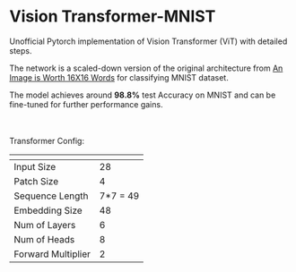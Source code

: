 # Vision Transformer-MNIST
Unofficial Pytorch implementation of Vision Transformer (ViT) with detailed steps.

The network is a scaled-down version of the original architecture from [An Image is Worth 16X16 Words](https://arxiv.org/pdf/2010.11929.pdf) for classifying MNIST dataset.

The model achieves around **98.8%** test Accuracy on MNIST and can be fine-tuned for further performance gains.

<br><br>
Transformer Config:

 | <!-- -->    | <!-- -->    |
--- | --- | 
Input Size | 28 |
Patch Size | 4 | 
Sequence Length | 7*7 = 49 |
Embedding Size | 48 | 
Num of Layers | 6 | 
Num of Heads | 8 | 
Forward Multiplier | 2 | 
